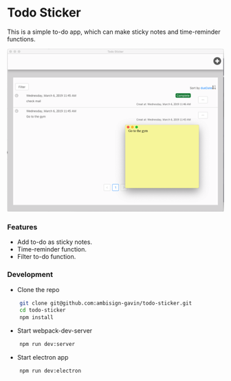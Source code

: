 # Todo Sticker

This is a simple to-do app, which can make sticky notes and time-reminder functions.

![todometer](screenshot.png)

### Features
*   Add to-do as sticky notes.
*   Time-reminder function.
*   Filter to-do function.

### Development

*   Clone the repo

```sh
    git clone git@github.com:ambisign-gavin/todo-sticker.git
    cd todo-sticker
    npm install
```

*   Start webpack-dev-server

```sh
    npm run dev:server
```

*   Start electron app

```sh
    npm run dev:electron
```